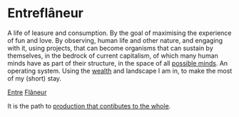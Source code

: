 # Entreflâneur
A life of leasure and consumption. By the goal of maximising the experience of fun and love. By observing, human life and other nature, and engaging with it, using projects, that can become organisms that can sustain by themselves, in the bedrock of current capitalism, of which many human minds have as part of their structure, in the space of all [possible minds](https://www.edge.org/conversation/murray_shanahan-the-space-of-possible-minds). An operating system. Using the [wealth](https://inequality.org/facts/global-inequality/) and landscape I am in, to make the most of my (short) stay.


[Entre](https://www.dictionary.com/browse/entre-)
[Flâneur](https://en.wikipedia.org/wiki/Fl%C3%A2neur)

It is the path to [production that contibutes to the whole](/simplerules).
